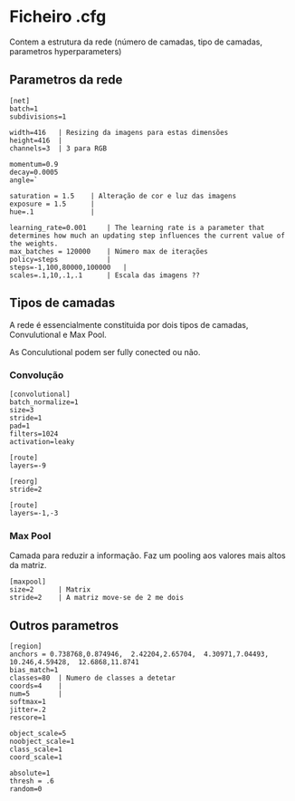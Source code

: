 # Ficheiro .cfg

Contem a estrutura da rede (número de camadas, tipo de camadas, parametros hyperparameters)

## Parametros da rede

```
[net]
batch=1
subdivisions=1
```

```
width=416   | Resizing da imagens para estas dimensões
height=416  |
channels=3  | 3 para RGB
```

```
momentum=0.9 
decay=0.0005
angle=`
```

```
saturation = 1.5    | Alteração de cor e luz das imagens
exposure = 1.5      |
hue=.1              |
```

```
learning_rate=0.001     | The learning rate is a parameter that determines how much an updating step influences the current value of the weights.
max_batches = 120000    | Número max de iterações
policy=steps            |
steps=-1,100,80000,100000   |
scales=.1,10,.1,.1      | Escala das imagens ??
``` 

## Tipos de camadas

A rede é essencialmente constituida por dois tipos de camadas, Convulutional e Max Pool.

As Conculutional podem ser fully conected ou não. 

### Convolução

```
[convolutional]
batch_normalize=1
size=3
stride=1
pad=1
filters=1024
activation=leaky

[route]
layers=-9

[reorg]
stride=2

[route]
layers=-1,-3
```

### Max Pool
Camada para reduzir a informação. Faz um pooling aos valores mais altos da matriz.
```
[maxpool]
size=2      | Matrix
stride=2    | A matriz move-se de 2 me dois
```

## Outros parametros

```
[region]
anchors = 0.738768,0.874946,  2.42204,2.65704,  4.30971,7.04493,  10.246,4.59428,  12.6868,11.8741
bias_match=1
classes=80  | Numero de classes a detetar
coords=4    |
num=5       |
softmax=1
jitter=.2
rescore=1

object_scale=5
noobject_scale=1
class_scale=1
coord_scale=1

absolute=1
thresh = .6
random=0
```
